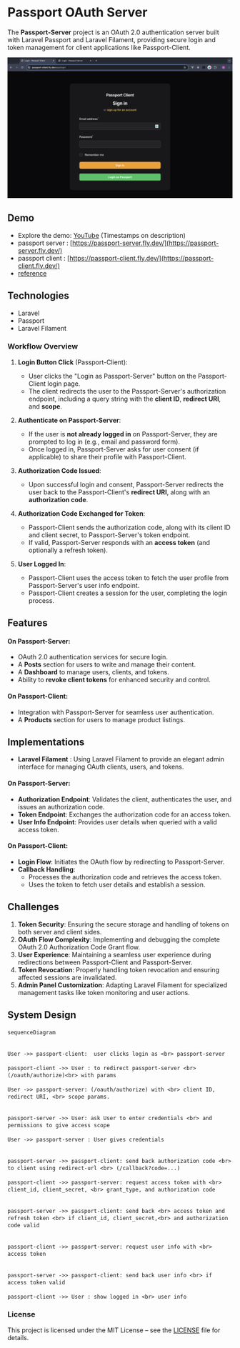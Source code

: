 # Passport OAuth Server

The **Passport-Server** project is an OAuth 2.0 authentication server built with Laravel Passport and Laravel Filament, providing secure login and token management for client applications like Passport-Client.

![Alt Text](https://raw.githubusercontent.com/aungmoe32/cv/refs/heads/main/images/passport.png)

## Demo

- Explore the demo: [YouTube](https://youtu.be/I_8JTz8vass?si=7bpvZc2AQ1d8m_Wc) (Timestamps on description)
- passport server : [https://passport-server.fly.dev/](https://passport-server.fly.dev/)
- passport client : [https://passport-client.fly.dev/](https://passport-client.fly.dev/)
- [reference](https://medium.com/@vidura.prasangana16/what-is-oauth-2-0-476aabded278)

## Technologies

- Laravel
- Passport
- Laravel Filament

### Workflow Overview

1.  **Login Button Click** (Passport-Client):

    - User clicks the "Login as Passport-Server" button on the Passport-Client login page.
    - The client redirects the user to the Passport-Server's authorization endpoint, including a query string with the **client ID**, **redirect URI**, and **scope**.

2.  **Authenticate on Passport-Server**:

    - If the user is **not already logged in** on Passport-Server, they are prompted to log in (e.g., email and password form).
    - Once logged in, Passport-Server asks for user consent (if applicable) to share their profile with Passport-Client.

3.  **Authorization Code Issued**:

    - Upon successful login and consent, Passport-Server redirects the user back to the Passport-Client's **redirect URI**, along with an **authorization code**.

4.  **Authorization Code Exchanged for Token**:

    - Passport-Client sends the authorization code, along with its client ID and client secret, to Passport-Server's token endpoint.
    - If valid, Passport-Server responds with an **access token** (and optionally a refresh token).

5.  **User Logged In**:

    - Passport-Client uses the access token to fetch the user profile from Passport-Server's user info endpoint.
    - Passport-Client creates a session for the user, completing the login process.

## Features

#### On Passport-Server:

- OAuth 2.0 authentication services for secure login.
- A **Posts** section for users to write and manage their content.
- A **Dashboard** to manage users, clients, and tokens.
- Ability to **revoke client tokens** for enhanced security and control.

#### On Passport-Client:

- Integration with Passport-Server for seamless user authentication.
- A **Products** section for users to manage product listings.

## Implementations

- **Laravel Filament** : Using Laravel Filament to provide an elegant admin interface for managing OAuth clients, users, and tokens.

#### On Passport-Server:

- **Authorization Endpoint**: Validates the client, authenticates the user, and issues an authorization code.
- **Token Endpoint**: Exchanges the authorization code for an access token.
- **User Info Endpoint**: Provides user details when queried with a valid access token.

#### On Passport-Client:

- **Login Flow**: Initiates the OAuth flow by redirecting to Passport-Server.
- **Callback Handling**:
  - Processes the authorization code and retrieves the access token.
  - Uses the token to fetch user details and establish a session.

## Challenges

1.  **Token Security**: Ensuring the secure storage and handling of tokens on both server and client sides.
2.  **OAuth Flow Complexity**: Implementing and debugging the complete OAuth 2.0 Authorization Code Grant flow.
3.  **User Experience**: Maintaining a seamless user experience during redirections between Passport-Client and Passport-Server.
4.  **Token Revocation**: Properly handling token revocation and ensuring affected sessions are invalidated.
5.  **Admin Panel Customization**: Adapting Laravel Filament for specialized management tasks like token monitoring and user actions.

## System Design

```mermaid
sequenceDiagram


User ->> passport-client:  user clicks login as <br> passport-server

passport-client ->> User : to redirect passport-server <br>(/oauth/authorize)<br> with params

User ->> passport-server: (/oauth/authorize) with <br> client ID, redirect URI, <br> scope params.


passport-server ->> User: ask User to enter credentials <br> and permissions to give access scope

User ->> passport-server : User gives credentials


passport-server ->> passport-client: send back authorization code <br> to client using redirect-url <br> (/callback?code=...)

passport-client ->> passport-server: request access token with <br> client_id, client_secret, <br> grant_type, and authorization code


passport-server ->> passport-client: send back <br> access token and refresh token <br> if client_id, client_secret,<br> and authorization code valid


passport-client ->> passport-server: request user info with <br> access token


passport-server ->> passport-client: send back user info <br> if access token valid

passport-client ->> User : show logged in <br> user info
```

### License

This project is licensed under the MIT License – see the [LICENSE](./LICENSE) file for details.
